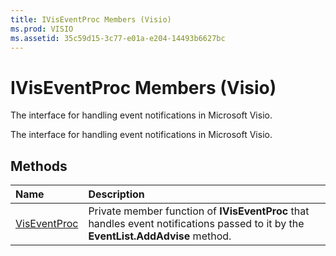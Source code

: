 ```yaml
---
title: IVisEventProc Members (Visio)
ms.prod: VISIO
ms.assetid: 35c59d15-3c77-e01a-e204-14493b6627bc
---
```



# IVisEventProc Members (Visio)
The interface for handling event notifications in Microsoft Visio. 

The interface for handling event notifications in Microsoft Visio. 


## Methods



|**Name**|**Description**|
|:-----|:-----|
|[VisEventProc](iviseventproc-viseventproc-method-visio.md)|Private member function of  **IVisEventProc** that handles event notifications passed to it by the **EventList.AddAdvise** method.|

